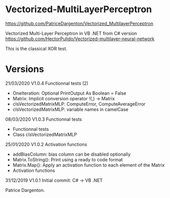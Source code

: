 # Vectorized-MultiLayerPerceptron

https://github.com/PatriceDargenton/Vectorized_MultilayerPerceptron

Vectorized Multi-Layer Perceptron in VB .NET from C# version https://github.com/HectorPulido/Vectorized-multilayer-neural-network

This is the classical XOR test.

# Versions

21/03/2020 V1.0.4 Functionnal tests (2)
- OneIteration: Optional PrintOutput As Boolean = False
- Matrix: Implicit conversion operator !(,) -> Matrix
- clsVectorizedMatrixMLP: ComputeError, ComputeAverageError
- clsVectorizedMatrixMLP: variable names in camelCase

08/03/2020 V1.0.3 Functionnal tests
- Functionnal tests
- Class clsVectorizedMatrixMLP

25/01/2020 V1.0.2 Activation functions
- addBiasColumn: bias column can be disabled optionally
- Matrix.ToString(): Print using a ready to code format
- Matrix.Map(): Apply an activation function to each element of the Matrix
- Activation functions

31/12/2019 V1.0.1 Initial commit: C# -> VB .NET

Patrice Dargenton.